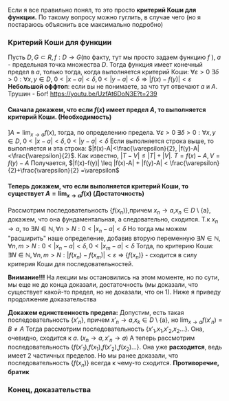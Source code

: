 Если я все правильно понял, то это просто **критерий Коши для функции.**
По такому вопросу можно гуглить, в случае чего (но я постараюсь объяснить все максимально подробно)
### Критерий Коши для функции
Пусть $D,G ⊂ R, f: D \rightarrow G$(по факту, тут мы просто задаем функцию $f$ ), $а$ - предельная точка множества $D$. Тогда функция имеет конечный предел в $а$, только тогда, когда выполняется критерий Коши:
$\forall \varepsilon>0 \ \exists \delta>0: \forall x,y \in D, \ 0<|x-a|< \delta, 0<|y-a|< \delta \Rightarrow |f(x)-f(y)|<\varepsilon$
**Небольшой оффтоп**: если вы не понимаете, за что тут отвечают $а$ и $А$. Трушин - Бог!
https://youtu.be/UzfAt6DoN3E?t=239
#### Сначала докажем, что если $f(x)$ имеет предел $А$, то выполняется критерий Коши. (Необходимость)
$]A=\lim_{x \rightarrow a}{f(x)}$, тогда, по определению предела.
$\forall \varepsilon>0 \ \exists \delta>0: \forall x,y \in D, \ 0<|x-a|< \delta, 0<|y-a|< \delta$
Если выполняется строка выше, то выполняется и эта строка:
$|f(x)-A|<\frac{\varepsilon}{2}, |f(y)-A|<\frac{\varepsilon}{2}$.
Как известно, $|T-V| \leq |T| + |V|$.
$T = f(x)-A, V = f(y)-A$
Получается, $|f(x)-f(y)| \leq |f(x)-A| + |f(y)-A| < \frac{\varepsilon}{2}+\frac{\varepsilon}{2} =\varepsilon$

#### Теперь докажем, что если **выполняется** критерий Коши, то существует $A=\lim_{x \rightarrow a}{f(x)}$ (Достаточность)
Рассмотрим последовательность {$f(x_n)$},причем $x_n \rightarrow a$,$x_n \in D$ \ {a}, докажем, что она фундаментальная, а следовательно, сходится.
Т.к $x_n \rightarrow a$, то $\exists N \in \mathbb{N} , \forall n>N: 0<|x_n-a|<\delta$ 
Но тогда мы можем "расширить" наше определение, добавив вторую переменную
$\exists N \in \mathbb{N} , \forall n,m>N: 0<|x_n-a|<\delta,0<|x_m-a|<\delta$ 
Тогда, по критерию Коши:
$\exists N \in \mathbb{N} , \forall n,m>N: |f(x_n)-f(x_m)|<\varepsilon$  => {$f(x_n)$}  - сходится в силу критерия Коши для последовательностей.

**Внимание!!!** На лекции мы остановились на этом моменте, но по сути, мы еще не до конца доказали, достаточность (мы доказали, что существует какой-то предел, но не доказали, что он 1). Ниже я приведу продолжение доказательства

**Докажем единственность предела:**
Допустим, есть такая последовательность {$x'_n$}, причем $x'_n \rightarrow a$,$x_k \in D$ \ {a}, но $\lim_{x \rightarrow a}{f(x'_n)}=B \neq A$
Тогда рассмотрим последовательность {$x'_1$,$x_1$,$x'_2$,$x_2$...}. Она, очевидно, сходится к $a$. ($x_n \rightarrow a, x'_n \rightarrow a$)
А теперь рассмотрим последовательность {$f(x'_1)$,$f(x_1)$,$f(x'_2)$,$f(x_2)$...}. Она уже **расходится**, ведь имеет 2 частичных пределов.
Но мы ранее доказали, что последовательность {$f(x_n)$} всегда к чему-то сходится. 
**Противоречие, братик**

### Конец, доказательства